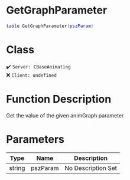 # GetGraphParameter
```lua
table GetGraphParameter(pszParam)
```
# Class
✔️ `Server: CBaseAnimating`  
❌ `Client: undefined`  

# Function Description
Get the value of the given animGraph parameter
# Parameters
Type|Name|Description
--|--|--
string|pszParam|No Description Set
